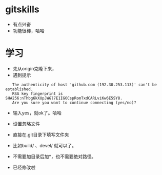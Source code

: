 # gitskills
- 有点兴奋
- 功能很棒，哈哈

# 学习

- 先从origin克隆下来，
 - 遇到提示
 ```
    The authenticity of host 'github.com (192.30.253.113)' can't be established.
    RSA key fingerprint is SHA256:nThbg6kXUpJWGl7E1IGOCspRomTxdCARLviKw6E5SY8.
    Are you sure you want to continue connecting (yes/no)?
 ```   
 - 输入yes，就ok了。哈哈

- 设置忽略文件
 - 直接在.git目录下填写文件夹
 - 比如build/ 、devel/ 就可以了。
  - 不需要加目录后加*，也不需要绝对路径。
  - 已经修改啦